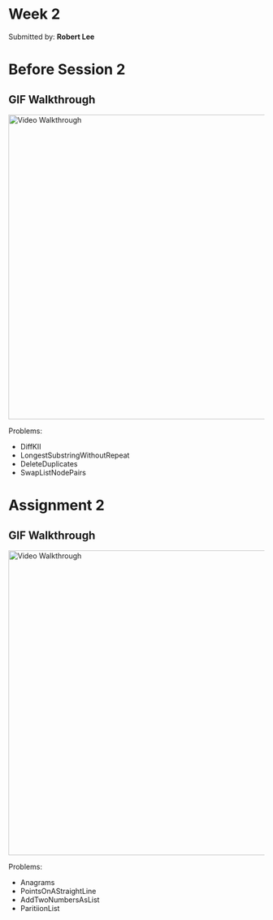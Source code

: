 # Week 2
Submitted by: **Robert Lee**

# Before Session 2

## GIF Walkthrough

<img src='https://i.imgur.com/kaAtzww.gif' title='Video Walkthrough' width='600' alt='Video Walkthrough' />

Problems:
* DiffKII
* LongestSubstringWithoutRepeat
* DeleteDuplicates
* SwapListNodePairs

# Assignment 2

## GIF Walkthrough

<img src='https://i.imgur.com/HQ2tCZj.gif' title='Video Walkthrough' width='600' alt='Video Walkthrough' />

Problems:
* Anagrams
* PointsOnAStraightLine
* AddTwoNumbersAsList
* ParitiionList
